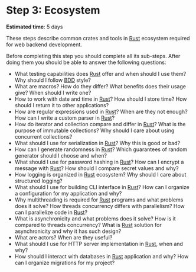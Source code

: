 Step 3: Ecosystem
=================

__Estimated time__: 5 days

These steps describe common crates and tools in [Rust] ecosystem required for web backend development.

Before completing this step you should complete all its sub-steps. After doing them you should be able to answer the following questions:
- What testing capabilities does [Rust] offer and when should I use them? Why should I follow [BDD] style?
- What are macros? How do they differ? What benefits does their usage give? When should I write one?
- How to work with date and time in [Rust]? How should I store time? How should I return it to other applications?
- How are regular expressions used in [Rust]? When are they not enough? How can I write a custom parser in [Rust]?
- How do iterator and collection compare and differ in [Rust]? What is the purpose of immutable collections? Why should I care about using concurrent collections?
- What should I use for serialization in [Rust]? Why this is good or bad?
- How can I generate randomness in [Rust]? Which guarantees of random generator should I choose and when?
- What should I use for password hashing in [Rust]? How can I encrypt a message with [Rust]? How should I compare secret values and why?
- How logging is organized in [Rust] ecosystem? Why should I care about structured logging?
- What should I use for building CLI interface in [Rust]? How can I organize a configuration for my application and why?
- Why multithreading is required for [Rust] programs and what problems does it solve? How threads concurrency differs with parallelism? How can I parallelize code in [Rust]?
- What is asynchronicity and what problems does it solve? How is it compared to threads concurrency? What is [Rust] solution for asynchronicity and why it has such design?
- What are actors? When are they useful?
- What should I use for HTTP server implementation in [Rust], when and why?
- How should I interact with databases in [Rust] application and why? How can I organize migrations for my project?





[BDD]: https://en.wikipedia.org/wiki/Behavior-driven_development
[GraphQL]: https://graphql.org/learn
[Rust]: https://www.rust-lang.org
